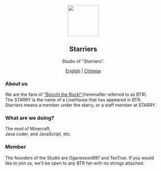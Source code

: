 <div align="center">

<img height="100" width="100" src="https://avatars.githubusercontent.com/u/141087876?s=200&v=4"/>

## Starriers
Studio of "Starriers".

[English](https://github.com/Starriers-Studio/Starriers-Studio/blob/main/README.md) | [Chinese](https://github.com/Starriers-Studio/Starriers-Studio/blob/main/languages/zh_cn.README.md)
</div>

### About us
We are the fans of ["Bocchi the Rock!"](https://bocchi.rocks/)(hereinafter referred to as BTR).  
The STARRY is the name of a LiveHouse that has appeared in BTR.  
Starriers means a member under the starry, or a staff member at STARRY.  

### What are we doing?
The mod of Minecraft.  
Java coder, and JavaScript, etc.  

### Member
The founders of the Studio are Oganesson897 and TexTrue.
If you would like to join us, we'll be open to any BTR fan with no strings attached.
